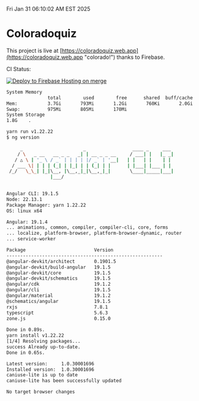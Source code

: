 Fri Jan 31 06:10:02 AM EST 2025

# Coloradoquiz


This project is live at [https://coloradoquiz.web.app](https://coloradoquiz.web.app "colorado!") thanks to Firebase.

CI Status: 

[![Deploy to Firebase Hosting on merge](https://github.com/teamkushal/coloradoquiz/actions/workflows/firebase-hosting-merge.yml/badge.svg)](https://github.com/teamkushal/coloradoquiz/actions/workflows/firebase-hosting-merge.yml)

```bash
System Memory
               total        used        free      shared  buff/cache   available
Mem:           3.7Gi       793Mi       1.2Gi       760Ki       2.0Gi       2.9Gi
Swap:          975Mi       805Mi       170Mi
System Storage
1.8G	.
```
```bash
yarn run v1.22.22
$ ng version

     _                      _                 ____ _     ___
    / \   _ __   __ _ _   _| | __ _ _ __     / ___| |   |_ _|
   / △ \ | '_ \ / _` | | | | |/ _` | '__|   | |   | |    | |
  / ___ \| | | | (_| | |_| | | (_| | |      | |___| |___ | |
 /_/   \_\_| |_|\__, |\__,_|_|\__,_|_|       \____|_____|___|
                |___/
    

Angular CLI: 19.1.5
Node: 22.13.1
Package Manager: yarn 1.22.22
OS: linux x64

Angular: 19.1.4
... animations, common, compiler, compiler-cli, core, forms
... localize, platform-browser, platform-browser-dynamic, router
... service-worker

Package                         Version
---------------------------------------------------------
@angular-devkit/architect       0.1901.5
@angular-devkit/build-angular   19.1.5
@angular-devkit/core            19.1.5
@angular-devkit/schematics      19.1.5
@angular/cdk                    19.1.2
@angular/cli                    19.1.5
@angular/material               19.1.2
@schematics/angular             19.1.5
rxjs                            7.8.1
typescript                      5.6.3
zone.js                         0.15.0
    
Done in 0.89s.
yarn install v1.22.22
[1/4] Resolving packages...
success Already up-to-date.
Done in 0.65s.
```
```bash
Latest version:     1.0.30001696
Installed version:  1.0.30001696
caniuse-lite is up to date
caniuse-lite has been successfully updated

No target browser changes
```
```bash

